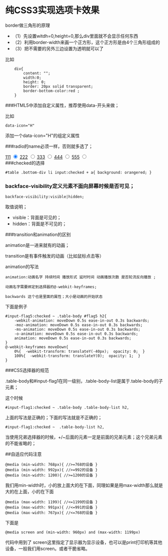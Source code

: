 # 纯CSS3实现选项卡效果

border做三角形的原理

- （1）先设置witdh=0,height=0,那么div里面就不会显示任何东西
- （2）利用border-width来画一个正方形，这个正方形是由4个三角形组成的
- （3）把不需要的另外三边设置为透明就可以了

比如

        div{
			content: "";
		    width:0;
		    height: 0;
		    border: 20px solid transparent;
		    border-bottom-color:red ;
        }

###HTML5中添加自定义属性，推荐使用data-开头来做；

比如

	data-icon="H"

添加一个data-icon="H"的组定义属性

###radio的name必须一样，否则就多选了；
	<div id="table">
	    <a href="#">111</a>
	    <input type="radio" checked="checked" name="tongyi"/>
	    <a href="#" >222</a>
	    <input type="radio" name="tongyi"/>
	    <a href="#">333</a>
	    <input type="radio" name="tongyi"/>
	    <a href="#">444</a>
	    <input type="radio" name="tongyi"/>
	    <a href="#">555</a>
	    <input type="radio" name="tongyi"/>
	</div>
###checked的选择

	#table .bottom-div li input:checked + a{ background: orangered; } 

### backface-visibility定义元素不面向屏幕时候是否可见；

	backface-visibility:visible|hidden;

取值说明；

- visible：背面是可见的；
- hidden：背面是不可见的；

###transition和animation的区别

animation是一进来就有的动画；

transition是有事件触发的动画（比如鼠标点击等）

animation的写法

	animation:动画名字 持续时间 播放形式 延时时间 动画播放次数 是否轮流反向播放 ;

	动画名字需要绑定到选择器的@-webkit-keyframes;

	backwards 这个也是里面的属性；大小是动画的开始状态

下面是例子

	#input-flag5:checked ~ .table-body #flag5 h2{
	    -webkit-animation: moveDown 0.5s ease-in-out 0.3s backwards;
	    -moz-animation: moveDown 0.5s ease-in-out 0.3s backwards;
	    -ms-animation: moveDown 0.5s ease-in-out 0.3s backwards;
	    -o-animation: moveDown 0.5s ease-in-out 0.3s backwards;
	    animation: moveDown 0.5s ease-in-out 0.3s backwards;
	}
	@-webkit-keyframes moveDown{
	    0%{  -webkit-transform: translateY(-40px);  opacity: 0;  }
	    100%{  -webkit-transform: translateY(0);  opacity: 1;  }
	}


###CSS选择器的规范

.table-body和#input-flag1在同一级别，.table-body-list是属于.table-body的子元素；

这个时候

	#input-flag1:checked ~ .table-body .table-body-list h2,
上面的写法是正确的；下面的写法就是不正确的；

	#input-flag1:checked ~  .table-body-list h2,

当使用兄弟选择器的时候，+/~后面的元素一定是前面的兄弟元素；这个兄弟元素的不能省略的；

##自适应代码注意

	@media (min-width: 768px){ //>=768的设备 }
	@media (min-width: 992px){ //>=992的设备 }
	@media (min-width: 1200){ //>=1200的设备 }
我们用min-width时，小的放上面大的在下面，同理如果是用max-width那么就是大的在上面，小的在下面

	@media (max-width: 1199){ //<=1199的设备 }
	@media (max-width: 991px){ //<=991的设备 }
	@media (max-width: 767px){ //<=768的设备 }

下面是

	@media screen and (min-width: 960px) and (max-width: 1199px)
代码中用到了 screen这里指定了显示器为显示设备，也可以是print打印机等其他设备，一般我们用screen。或者干脆省略。 